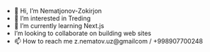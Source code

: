 - 👋 Hi, I’m Nematjonov-Zokirjon
- 👀 I’m interested in Treding
- 🌱 I’m currently learning Next.js
- I’m looking to collaborate on building web sites
- 📫 How to reach me z.nematov.uz@gmailcom / +998907700248
<!---
Nematjonov-Zokirjon/Nematjonov-Zokirjon is a ✨ special ✨ repository because its `README.md` (this file) appears on your GitHub profile.
You can click the Preview link to take a look at your changes.
--->
